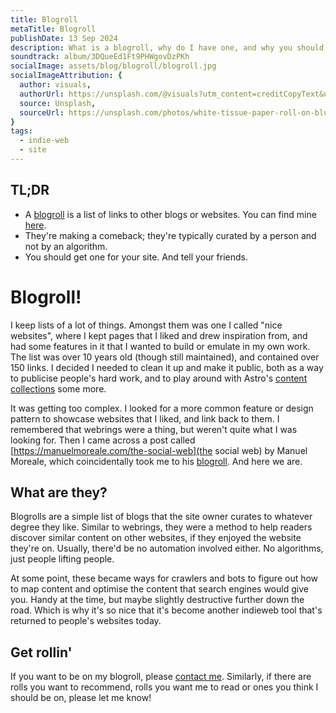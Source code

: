 ```yaml
---
title: Blogroll
metaTitle: Blogroll
publishDate: 13 Sep 2024
description: What is a blogroll, why do I have one, and why you should get one.
soundtrack: album/3DQueEd1Ft9PHWgovDzPKh
socialImage: assets/blog/blogroll/blogroll.jpg
socialImageAttribution: {
  author: visuals,
  authorUrl: https://unsplash.com/@visuals?utm_content=creditCopyText&utm_medium=referral&utm_source=unsplash,
  source: Unsplash,
  sourceUrl: https://unsplash.com/photos/white-tissue-paper-roll-on-blue-background-Pd2hIHv95FY?utm_content=creditCopyText&utm_medium=referral&utm_source=unsplash,  
}
tags:
  - indie-web
  - site
---  
```


## TL;DR

- A [blogroll](https://blogroll.org/) is a list of links to other blogs or websites. You can find mine [here](/blogroll).
- They're making a comeback; they're typically curated by a person and not by an algorithm.
- You should get one for your site. And tell your friends.

# Blogroll!

I keep lists of a lot of things. Amongst them was one I called "nice websites", where I kept pages that I liked and drew inspiration from, and had some features in it that I wanted to build or emulate in my own work. The list was over 10 years old (though still maintained), and contained over 150 links. I decided I needed to clean it up and make it public, both as a way to publicise people's hard work, and to play around with Astro's [content collections](https://docs.astro.build/en/guides/content-collections/) some more.

It was getting too complex. I looked for a more common feature or design pattern to showcase websites that I liked, and link back to them. I remembered that webrings were a thing, but weren't quite what I was looking for. Then I came across a post called [https://manuelmoreale.com/the-social-web](the social web) by Manuel Moreale, which coincidentally took me to his [blogroll](https://manuelmoreale.com/blogroll). And here we are.

## What are they?
Blogrolls are a simple list of blogs that the site owner curates to whatever degree they like. Similar to webrings, they were a method to help readers discover similar content on other websites, if they enjoyed the website they're on. Usually, there'd be no automation involved either. No algorithms, just people lifting people.

At some point, these became ways for crawlers and bots to figure out how to map content and optimise the content that search engines would give you. Handy at the time, but maybe slightly destructive further down the road. Which is why it's so nice that it's become another indieweb tool that's returned to people's websites today.

## Get rollin'

If you want to be on my blogroll, please [contact me](/contact). Similarly, if there are rolls you want to recommend, rolls you want me to read or ones you think I should be on, please let me know!

